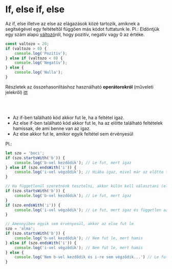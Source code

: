 # If, else if, else

Az if, else illetve az else az elágazások közé tartozik, amiknek a segítségével egy feltételtől függően más kódot futtatunk le. Pl.: Eldöntjük egy szám alapú [változó](valtozo.md)ról, hogy pozitív, negatív vagy 0 az értéke.

```js
const valtozo = 20;
if (valtozo > 0) {
    console.log('Pozitív');
} else if (valtozo < 0) {
    console.log('Negatív');
} else {
    console.log('Nulla');
}
```

Részletek az összehasonlításhoz használható **operátorokról** (műveleti jelekről) [itt](https://www.w3schools.com/js/js_comparisons.asp)

<br><br>

- Az if-ben található kód akkor fut le, ha a feltétel igaz.
- Az else if-ben található kód akkor fut le, ha az elötte található feltételek hamissak, de ami benne van az igaz.
- Az else akkor fut le, amikor egyik feltétel sem érvényesül

Pl.:
```js
let szo = 'boci';
if (szo.startsWith('b')) {
    console.log('b-vel kezdődik'); // Le fut, mert igaz
} else if (szo.endsWith('i')) {
    console.log('i-vel végződik'); // Hiába igaz, mivel már az előtte található is igaz volt, ezért ő nem fut le
}

// Ha függetlenül szeretnénk tesztelni, akkor külön kell választani (else-t eltávolítani), így mind2 feltétel teljesülésekor le fog futni a kód
if (szo.startsWith('b')) {
    console.log('b-vel kezdődik'); // Le fut, mert igaz
} 
if (szo.endsWith('i')) {
    console.log('i-vel végződik'); // Le fut, mert igaz és független az előtte lévőtől
}

// Amennyiben egyik sem érvényesül, akkor az else fut le
szo = 'alma';
if (szo.startsWith('b')) {
    console.log('b-vel kezdődik'); // Nem fut le, mert hamis
} else if (szo.endsWith('i')) {
    console.log('i-vel végződik'); // Nem fut le, mert hamis
} else {
    console.log('Nem b-vel kezdődik és i-re sem végződik...') // Le fut, mert minden előtte hamis
}
```